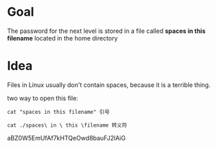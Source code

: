 # Goal

The password for the next level is stored in a file called **spaces in this filename** located in the home directory



# Idea

Files in Linux usually don't contain spaces, because it is a terrible thing.

two way to open this file:

```
cat "spaces in this filename" 引号
```

```
cat ./spaces\ in \ this \filename 转义符
```

aBZ0W5EmUfAf7kHTQeOwd8bauFJ2lAiG